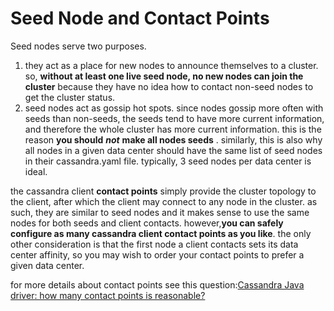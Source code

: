 # Seed Node and Contact Points

Seed nodes serve two purposes.

1. they act as a place for new nodes to announce themselves to a cluster. so,
   **without at least one live seed node, no new nodes can join the cluster**
   because they have no idea how to contact non-seed nodes to get the cluster status.
2. seed nodes act as gossip hot spots. since nodes gossip more often with seeds than non-seeds, the seeds tend to have more current information, and therefore the whole cluster has more current information. this is the reason
   **you should**
   _**not**_
   **make all nodes seeds**
   . similarly, this is also why all nodes in a given data center should have the same list of seed nodes in their cassandra.yaml file. typically, 3 seed nodes per data center is ideal.

the cassandra client **contact points** simply provide the cluster topology to the client, after which the client may connect to any node in the cluster. as such, they are similar to seed nodes and it makes sense to use the same nodes for both seeds and client contacts. however,**you can safely configure as many cassandra client contact points as you like**. the only other consideration is that the first node a client contacts sets its data center affinity, so you may wish to order your contact points to prefer a given data center.

for more details about contact points see this question:[Cassandra Java driver: how many contact points is reasonable?](https://stackoverflow.com/questions/26852413/cassandra-java-driver-how-many-contact-points-is-reasonable)

